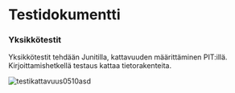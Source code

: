 # Testidokumentti

### Yksikkötestit

Yksikkötestit tehdään Junitilla, kattavuuden määrittäminen PIT:illä. Kirjoittamishetkellä testaus kattaa tietorakenteita.

![testikattavuus0510asd](https://user-images.githubusercontent.com/43881588/95074141-b575c000-0716-11eb-9e35-b6194c1fac5f.jpg)
